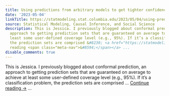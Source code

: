 ```yaml
---
title: Using predictions from arbitrary models to get tighter confidence intervals
date: '2023-05-04'
linkTitle: https://statmodeling.stat.columbia.edu/2023/05/04/using-predictions-from-arbitrary-models-to-get-tighter-confidence-intervals/
source: Statistical Modeling, Causal Inference, and Social Science
description: This is Jessica. I previously blogged about conformal prediction, an
  approach to getting prediction sets that are guaranteed on average to achieve at
  least some user-defined coverage level (e.g., 95%). If it’s a classification problem,
  the prediction sets are comprised &#8230; <a href="https://statmodeling.stat.columbia.edu/2023/05/04/using-predictions-from-arbitrary-models-to-get-tighter-confidence-intervals/">Continue
  reading <span class="meta-nav">&#8594;</span></a> ...
disable_comments: true
---
```

This is Jessica. I previously blogged about conformal prediction, an approach to getting prediction sets that are guaranteed on average to achieve at least some user-defined coverage level (e.g., 95%). If it’s a classification problem, the prediction sets are comprised &#8230; <a href="https://statmodeling.stat.columbia.edu/2023/05/04/using-predictions-from-arbitrary-models-to-get-tighter-confidence-intervals/">Continue reading <span class="meta-nav">&#8594;</span></a> ...